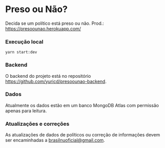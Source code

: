 # Preso ou Não?
Decida se um político está preso ou não.
Prod.: https://presoounao.herokuapp.com/

### Execução local
`yarn start:dev`

### Backend
O backend do projeto está no repositório https://github.com/yuricd/presoounao-backend.

### Dados
Atualmente os dados estão em um banco MongoDB Atlas com permissão apenas para leitura.

### Atualizações e correções
As atualizações de dados de políticos ou correção de informações devem ser encaminhadas a brasilnuoficial@gmail.com.
